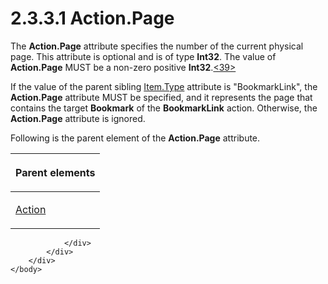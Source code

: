 <html dir="LTR" xmlns:mshelp="http://msdn.microsoft.com/mshelp" xmlns:ddue="http://ddue.schemas.microsoft.com/authoring/2003/5" xmlns:xlink="http://www.w3.org/1999/xlink" xmlns:tool="http://www.microsoft.com/tooltip">
    <head>
        <meta http-equiv="Content-Type" content="text/html; CHARSET=utf-8"></meta>
        <meta name="save" content="history"></meta>
        <title>2.3.3.1 Action.Page</title>
        <xml>
            <mshelp:toctitle title="2.3.3.1 Action.Page"></mshelp:toctitle>
            <mshelp:rltitle title="[MS-RGDI]: Action.Page"></mshelp:rltitle>
            <mshelp:keyword index="A" term="56fd24c6-0504-4012-a300-1983baacba93"></mshelp:keyword>
            <mshelp:attr name="DCSext.ContentType" value="open specification"></mshelp:attr>
            <mshelp:attr name="AssetID" value="56fd24c6-0504-4012-a300-1983baacba93"></mshelp:attr>
            <mshelp:attr name="TopicType" value="kbRef"></mshelp:attr>
            <mshelp:attr name="DCSext.Title" value="[MS-RGDI]: Action.Page" />
        </xml>
    </head>
    <body>
        <div id="header">
            <h1 class="heading">2.3.3.1 Action.Page</h1>
        </div>
        <div id="mainSection">
            <div id="mainBody">
                <div id="allHistory" class="saveHistory"></div>
                <div id="sectionSection0" class="section" name="collapseableSection">
                    

<p>The <b>Action.Page</b> attribute specifies the number of the
current physical page. This attribute is optional and is of type <b>Int32</b>.
The value of <b>Action.Page</b> MUST be a non-zero positive <b>Int32</b>.<a id="Appendix_A_Target_39"></a><a href="5f16d945-e8a0-4cc3-9547-1c8f3e568219.htm#Appendix_A_39" aria-label="Product behavior note 39">&lt;39&gt;</a></p>

<p>If the value of the parent sibling <a href="855d3e2a-ea8b-45e0-a80b-242ae11718ff.htm">Item.Type</a> attribute is
&quot;BookmarkLink&quot;, the <b>Action.Page</b> attribute MUST be specified,
and it represents the page that contains the target <b>Bookmark</b> of the <b>BookmarkLink</b>
action. Otherwise, the <b>Action.Page</b> attribute is ignored.</p>

<p>Following is the parent element of the <b>Action.Page</b>
attribute.</p>

<table>
 <thead>
  <tr>
   <th>
   <p>Parent elements</p>
   </th>
  </tr>
 </thead>
 <tr>
  <td>
  <p><a href="31e38a88-7789-43c0-8f08-32be6a2489fd.htm">Action</a></p>
  </td>
 </tr>
</table>

<p> </p>


                </div>
            </div>
        </div>
    </body>
</html>